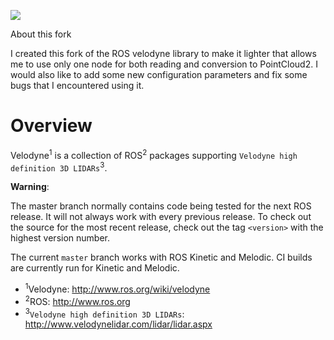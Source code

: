 [![](https://github.com/ros-drivers/velodyne/workflows/Basic%20Build%20Workflow/badge.svg)](https://github.com/ros-drivers/velodyne/actions)

About this fork

I created this fork of the ROS velodyne library to make it lighter that allows me to use only one node for both reading and conversion to PointCloud2. I would also like to add some new configuration parameters and fix some bugs that I encountered using it.

Overview 
========

Velodyne<sup>1</sup> is a collection of ROS<sup>2</sup> packages supporting `Velodyne high
definition 3D LIDARs`<sup>3</sup>.

**Warning**:

  The master branch normally contains code being tested for the next
  ROS release.  It will not always work with every previous release.
  To check out the source for the most recent release, check out the
  tag `<version>` with the highest version number.

The current ``master`` branch works with ROS Kinetic and Melodic.
CI builds are currently run for Kinetic and Melodic.

- <sup>1</sup>Velodyne: http://www.ros.org/wiki/velodyne
- <sup>2</sup>ROS: http://www.ros.org
- <sup>3</sup>`Velodyne high definition 3D LIDARs`: http://www.velodynelidar.com/lidar/lidar.aspx
